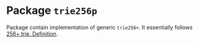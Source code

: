 # Package `trie256p`

Package contain implementation of generic `trie256+`. 
It essentially follows [256+ trie. Definition](https://hackmd.io/@Evaldas/H13YFOVGt).